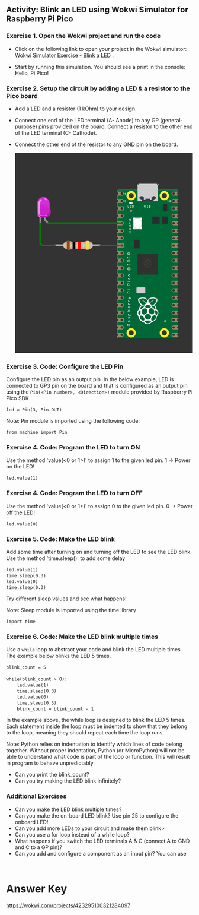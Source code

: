 ## Activity: Blink an LED using Wokwi Simulator for Raspberry Pi Pico


### Exercise 1. Open the Wokwi project and run the code <br>
- Click on the following link to open your project in the Wokwi simulator: [Wokwi Simulator Exercise - Blink a LED ](https://wokwi.com/projects/423295153155911681).

- Start by running this simulation. You should see a print in the console: Hello, Pi Pico!


### Exercise 2. Setup the circuit by adding a LED & a resistor to the Pico board <br>

- Add a LED and a resistor (1 kOhm) to your design. <br>
- Connect one end of the LED terminal (A- Anode) to any GP (general-purpose) pins provided on the board. Connect a resistor to the other end of the LED terminal (C- Cathode). <br>
- Connect the other end of the resistor to any GND pin on the board.

  ![Exercise 2: LED Setup](https://github.com/GHCFW/building_blocks_pico/blob/main/images/led_resistor_pico.png)


### Exercise 3. Code: Configure the LED Pin <br>

Configure the LED pin as an output pin. In the below example, LED is connected to GP3 pin on the board and that is configured as an output pin using the `Pin(<Pin number>, <Direction>)` module provided by Raspberry Pi Pico SDK
```
led = Pin(3, Pin.OUT)
```
Note: Pin module is imported using the following code:

```
from machine import Pin
```

### Exercise 4. Code: Program the LED to turn ON<br>

Use the method 'value(<0 or 1>)' to assign 1 to the given led pin. 1 -> Power on the LED!
```
led.value(1)
```


### Exercise 4. Code: Program the LED to turn OFF <br>

Use the method 'value(<0 or 1>)' to assign 0 to the given led pin. 0 -> Power off the LED!

```
led.value(0)
```


### Exercise 5. Code: Make the LED blink <br>

Add some time after turning on and turning off the LED to see the LED blink. 
Use the method 'time.sleep(<value in seconds>)' to add some delay

```
led.value(1)
time.sleep(0.3)
led.value(0)
time.sleep(0.3)
```

Try different sleep values and see what happens!

Note: Sleep module is imported using the time library

```
import time
```


### Exercise 6. Code: Make the LED blink multiple times <br>

Use a `while` loop to abstract your code and blink the LED multiple times. The example below blinks the LED 5 times.

```
blink_count = 5

while(blink_count > 0):
    led.value(1)
    time.sleep(0.3)
    led.value(0)
    time.sleep(0.3)
    blink_count = blink_count - 1
```

In the example above, the while loop is designed to blink the LED 5 times. Each statement inside the loop must be indented to show that they belong to the loop, meaning they should repeat each time the loop runs.

Note: Python relies on indentation to identify which lines of code belong together. Without proper indentation, Python  (or MicroPython) will not be able to understand what code is part of the loop or function. This will result in program to behave unpredictably.

- Can you print the blink_count?
- Can you try making the LED blink infinitely?

### Additional Exercises

- Can you make the LED blink multiple times? <br>
- Can you make the on-board LED blink? Use pin 25 to configure the onboard LED! <br>
- Can you add more LEDs to your circuit and make them blink> <br>
- Can you use a for loop instead of a while loop? <br>
- What happens if you switch the LED terminals A & C (connect A to GND and C to a GP pin)? <br>
- Can you add and configure a component as an input pin? You can use  




<br>

# Answer Key
  
   https://wokwi.com/projects/423295100321284097  

    
<br>
